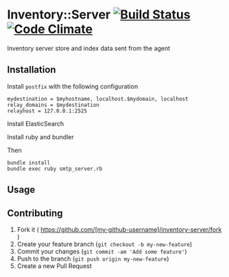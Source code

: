 # Inventory::Server  [![Build Status](https://travis-ci.org/Filirom1/inventory.svg?branch=master)](https://travis-ci.org/Filirom1/inventory) [![Code Climate](https://codeclimate.com/github/Filirom1/inventory/badges/gpa.svg)](https://codeclimate.com/github/Filirom1/inventory)

Inventory server store and index data sent from the agent

## Installation

Install `postfix` with the following configuration

	mydestination = $myhostname, localhost.$mydomain, localhost
	relay_domains = $mydestination
	relayhost = 127.0.0.1:2525

Install ElasticSearch

Install ruby and bundler

Then

	bundle install
	bundle exec ruby smtp_server.rb


## Usage


## Contributing

1. Fork it ( https://github.com/[my-github-username]/inventory-server/fork )
2. Create your feature branch (`git checkout -b my-new-feature`)
3. Commit your changes (`git commit -am 'Add some feature'`)
4. Push to the branch (`git push origin my-new-feature`)
5. Create a new Pull Request
